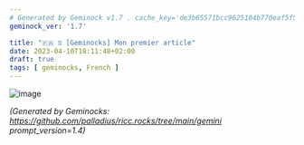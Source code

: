 ```yaml
---
# Generated by Geminock v1.7 . cache_key='de3b65571bcc9625104b770eaf5f542f00fe63f396c52573a11613c58b161f8c-fr.yaml'
geminock_ver: '1.7'

title: "🇫🇷 ♊ [Geminocks] Mon premier article"
date: 2023-04-10T18:11:48+02:00
draft: true
tags: [ geminocks, French ]
---
```


![image](/gallery/midjourney/PalladiusPacans_a_puffin_who_just_won_an_ironman__all_sweated_a_b92ad63c-71b9-4848-9512-13d6240d1cbe.png)





*(Generated by Geminocks: https://github.com/palladius/ricc.rocks/tree/main/gemini prompt_version=1.4)*